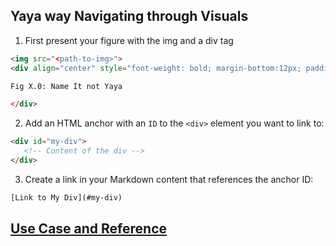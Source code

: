## Yaya way Navigating through Visuals


1. First present your figure with the img and a div tag 
```html
<img src="<path-to-img>">
<div align="center" style="font-weight: bold; margin-bottom:12px; padding-top:0px">

Fig X.0: Name It not Yaya

</div>
```

2. Add an HTML anchor with an `ID` to the `<div>` element you want to link to:
```html
<div id="my-div">
   <!-- Content of the div -->
</div>
```

3. Create a link in your Markdown content that references the anchor ID:
```html
[Link to My Div](#my-div)
```

## [Use Case and Reference](https://raw.githubusercontent.com/yaya2devops/aws-cloud-project-bootcamp/main/journal/week3.md)